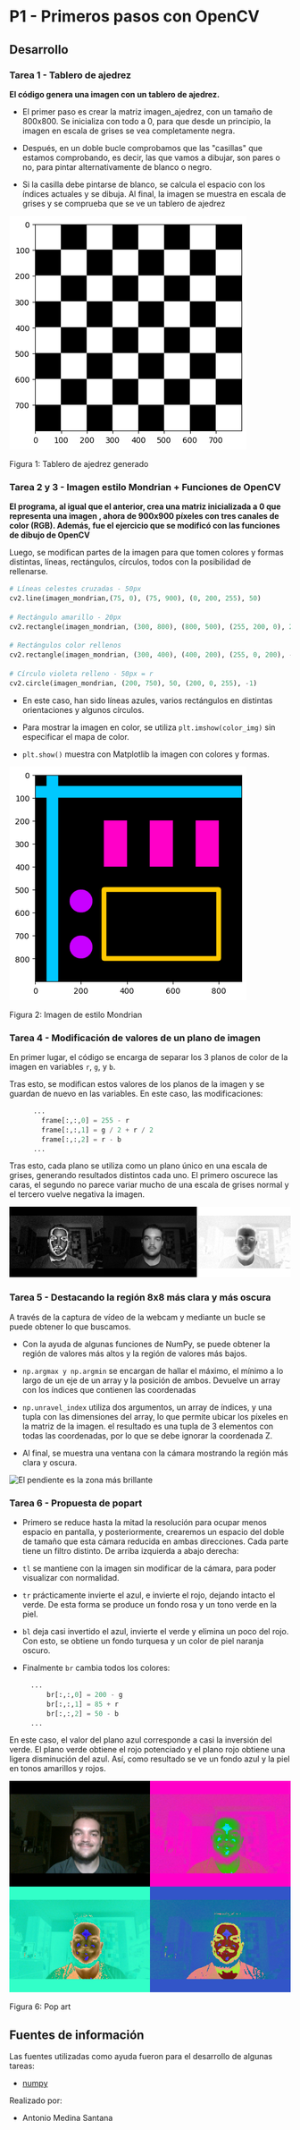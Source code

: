 # P1 - Primeros pasos con OpenCV
  
## Desarrollo

### Tarea 1 - Tablero de ajedrez

**El código genera una imagen con un tablero de ajedrez.**

- El primer paso es crear la matriz imagen_ajedrez, con un tamaño de 800x800. Se inicializa con todo a 0, para que desde un principio, la imagen en escala de grises se vea completamente negra.

- Después, en un doble bucle comprobamos que las "casillas" que estamos comprobando, es decir, las que vamos a dibujar, son pares o no, para pintar alternativamente de blanco o negro.

- Si la casilla debe pintarse de blanco, se calcula el espacio con los índices actuales y se dibuja. Al final, la imagen se muestra en escala de grises y se comprueba que se ve un tablero de ajedrez

![Tablero de ajedrez](tableroAjedrez.png)

Figura 1: Tablero de ajedrez generado

### Tarea 2 y 3 - Imagen estilo Mondrian + Funciones de OpenCV

**El programa, al igual que el anterior, crea una matriz inicializada a 0 que representa una imagen , ahora de 900x900 píxeles con tres canales de color (RGB). Además, fue el ejercicio que se modificó con las funciones de dibujo de OpenCV**

Luego, se modifican partes de la imagen para que tomen colores y formas distintas, líneas, rectángulos, círculos, todos con la posibilidad de rellenarse.
```py
# Líneas celestes cruzadas - 50px
cv2.line(imagen_mondrian,(75, 0), (75, 900), (0, 200, 255), 50)

# Rectángulo amarillo - 20px
cv2.rectangle(imagen_mondrian, (300, 800), (800, 500), (255, 200, 0), 20)

# Rectángulos color rellenos
cv2.rectangle(imagen_mondrian, (300, 400), (400, 200), (255, 0, 200), -1)

# Círculo violeta relleno - 50px = r
cv2.circle(imagen_mondrian, (200, 750), 50, (200, 0, 255), -1)
```

- En este caso, han sido líneas azules, varios rectángulos en distintas orientaciones y algunos círculos.

- Para mostrar la imagen en color, se utiliza `plt.imshow(color_img)` sin especificar el mapa de color.

- `plt.show()` muestra con Matplotlib la imagen con colores y formas.

![Imagen de estilo Mondrian](mondrian.png)

Figura 2: Imagen de estilo Mondrian

### Tarea 4 - Modificación de valores de un plano de imagen

En primer lugar, el código se encarga de separar los 3 planos de color de la imagen en variables `r`, `g`, y `b`.

Tras esto, se modifican estos valores de los planos de la imagen y se guardan de nuevo en las variables. En este caso, las modificaciones: 

```py
      ...
        frame[:,:,0] = 255 - r
        frame[:,:,1] = g / 2 + r / 2
        frame[:,:,2] = r - b
      ...
```

Tras esto, cada plano se utiliza como un plano único en una escala de grises, generando resultados distintos cada uno. El primero oscurece las caras, el segundo no parece variar mucho de una escala de grises normal y el tercero vuelve negativa la imagen.

![Imagen de los tres planos generados](planosImagen.png)  

### Tarea 5 - Destacando la región 8x8 más clara y más oscura

A través de la captura de vídeo de la webcam y mediante un bucle se puede obtener lo que buscamos.

- Con la ayuda de algunas funciones de NumPy, se puede obtener la región de valores más altos y la región de valores más bajos.

- `np.argmax y np.argmin` se encargan de hallar el máximo, el mínimo a lo largo de un eje de un array y la posición de ambos. Devuelve un array con los índices que contienen las coordenadas 
- `np.unravel_index` utiliza dos argumentos, un array de índices, y una tupla con las dimensiones del array, lo que permite ubicar los píxeles en la matriz de la imagen. el resultado es una tupla de 3 elementos con todas las coordenadas, por lo que se debe ignorar la coordenada Z.

- Al final, se muestra una ventana con la cámara mostrando la región más clara y oscura.

![El pendiente es la zona más brillante](pendienteBrillante.png)

### Tarea 6 - Propuesta de popart

- Primero se reduce hasta la mitad la resolución para ocupar menos espacio en pantalla, y posteriormente, crearemos un espacio del doble de tamaño que esta cámara reducida en ambas direcciones. Cada parte tiene un filtro distinto. De arriba izquierda a abajo derecha:

- `tl` se mantiene con la imagen sin modificar de la cámara, para poder visualizar con normalidad.
  
- `tr` prácticamente invierte el azul, e invierte el rojo, dejando intacto el verde. De esta forma se produce un fondo rosa y un tono verde en la piel.
 
- `bl` deja casi invertido el azul, invierte el verde y elimina un poco del rojo. Con esto, se obtiene un fondo turquesa y un color de piel naranja oscuro.
  
- Finalmente `br` cambia todos los colores:

  ```py
    ...
        br[:,:,0] = 200 - g
        br[:,:,1] = 85 + r
        br[:,:,2] = 50 - b
    ...
  ```
En este caso, el valor del plano azul corresponde a casi la inversión del verde. El plano verde obtiene el rojo potenciado y el plano rojo obtiene una ligera disminución del azul. Así, como resultado se ve un fondo azul y la piel en tonos amarillos y rojos.

![Pop art](popArt.png)

Figura 6: Pop art

## Fuentes de información

Las fuentes utilizadas como ayuda fueron para el desarrollo de algunas tareas:
- [numpy](https://numpy.org/doc/stable/index.html)

Realizado por:
- Antonio Medina Santana
